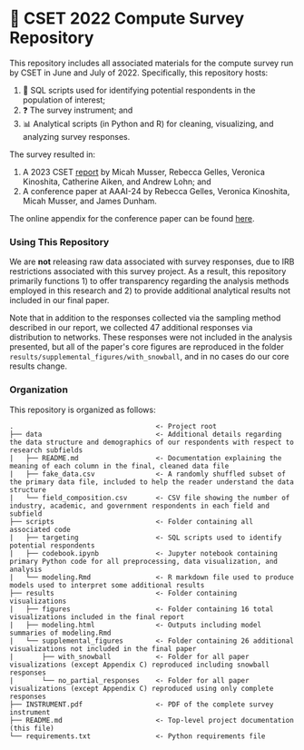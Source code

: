 # 💽 CSET 2022 Compute Survey Repository

This repository includes all associated materials for the compute survey run by CSET in June and July of 2022. Specifically, this repository hosts:

1. 🙋 SQL scripts used for identifying potential respondents in the population of interest;
2. ❓ The survey instrument; and
3. 📊 Analytical scripts (in Python and R) for cleaning, visualizing, and analyzing survey responses.

The survey resulted in:

1. A 2023 CSET [report](https://cset.georgetown.edu/publication/the-main-resource-is-the-human/) by Micah Musser, Rebecca Gelles, Veronica Kinoshita, Catherine Aiken, and Andrew Lohn; and
2. A conference paper at AAAI-24 by Rebecca Gelles, Veronica Kinoshita, Micah Musser, and James Dunham.

The online appendix for the conference paper can be found [here](AAAI-24-Appendix.pdf).

### Using This Repository

We are **not** releasing raw data associated with survey responses, due to IRB restrictions associated with this survey project. As a result, this repository primarily functions 1) to offer transparency regarding the analysis methods employed in this research and 2) to provide additional analytical results not included in our final paper.

Note that in addition to the responses collected via the sampling method described in our report, we collected 47 additional responses via distribution to networks. These responses were not included in the analysis presented, but all of the paper's core figures are reproduced in the folder `results/supplemental_figures/with_snowball`, and in no cases do our core results change. 

### Organization

This repository is organized as follows:

```
.                                   <- Project root
├── data                            <- Additional details regarding the data structure and demographics of our respondents with respect to research subfields
|   ├── README.md                   <- Documentation explaining the meaning of each column in the final, cleaned data file
|   ├── fake_data.csv               <- A randomly shuffled subset of the primary data file, included to help the reader understand the data structure
|   └── field_composition.csv       <- CSV file showing the number of industry, academic, and government respondents in each field and subfield
├── scripts                         <- Folder containing all associated code
|   ├── targeting                   <- SQL scripts used to identify potential respondents
|   ├── codebook.ipynb              <- Jupyter notebook containing primary Python code for all preprocessing, data visualization, and analysis
|   └── modeling.Rmd                <- R markdown file used to produce models used to interpret some additional results
├── results                         <- Folder containing visualizations
|   ├── figures                     <- Folder containing 16 total visualizations included in the final report
|   ├── modeling.html               <- Outputs including model summaries of modeling.Rmd
|   └── supplemental_figures        <- Folder containing 26 additional visualizations not included in the final paper
|       ├── with_snowball           <- Folder for all paper visualizations (except Appendix C) reproduced including snowball responses
|       └── no_partial_responses    <- Folder for all paper visualizations (except Appendix C) reproduced using only complete responses
├── INSTRUMENT.pdf                  <- PDF of the complete survey instrument
├── README.md                       <- Top-level project documentation (this file)
└── requirements.txt                <- Python requirements file
```
